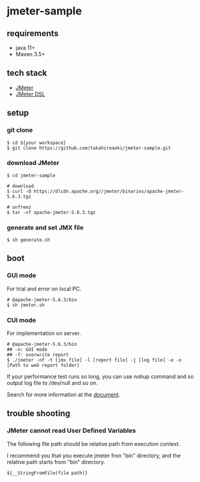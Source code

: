 # jmeter-sample

## requirements
- java 11+
- Maven 3.5+

## tech stack
- [JMeter](https://jmeter.apache.org/)
- [JMeter DSL](https://abstracta.github.io/jmeter-java-dsl/)

## setup
### git clone
```
$ cd ${your workspace}
$ git clone https://github.com/takahiroaoki/jmeter-sample.git
```

### download JMeter
```
$ cd jmeter-sample

# download
$ curl -O https://dlcdn.apache.org//jmeter/binaries/apache-jmeter-5.6.3.tgz

# unfreez
$ tar -xf apache-jmeter-5.6.3.tgz
```

### generate and set JMX file
```
$ sh generate.sh
```

## boot
### GUI mode
For trial and error on local PC.
```
# @apache-jmeter-5.6.3/bin
$ sh jmeter.sh
```

### CUI mode
For implementation on server.
```
# @apache-jmeter-5.6.3/bin
## -n: GUI mode
## -f: overwrite report
$ ./jmeter -nf -t [jmx file] -l [report file] -j [log file] -e -o [Path to web report folder]
```

If your performance test runs so long, you can use nohup command and so output log file to /dev/null and so on.

Search for more information at the [document](https://jmeter.apache.org/usermanual/get-started.html#options).

## trouble shooting
### JMeter cannot read User Defined Variables
The following file path should be relative path from execution context.

I recommend you that you execute jmeter fron "bin" directory, and the relative path starts from "bin" directory.
```
${__StringFromFile(file path)}
```